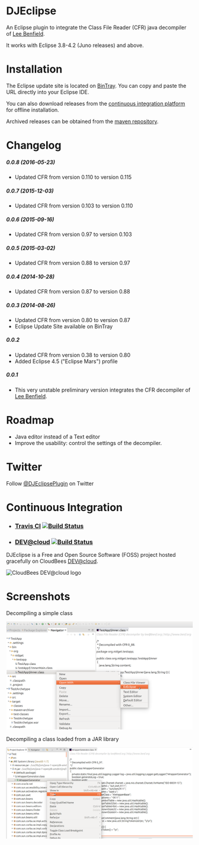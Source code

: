 DJEclipse 
=========

An Eclipse plugin to integrate the Class File Reader (CFR) java decompiler of [Lee Benfield](http://www.benf.org).

It works with Eclipse 3.8-4.2 (Juno releases) and above.

Installation
============

The Eclipse update site is located on [BinTray](http://dl.bintray.com/jplandrain/djeclipse). You can copy and paste the URL directly into your Eclipse IDE.

You can also download releases from the [continuous integration platform](http://djeclipse.ci.cloudbees.com/job/DJEclipse/) for offline installation.

Archived releases can be obtained from the [maven repository](http://repository-djeclipse.forge.cloudbees.com/release/org/nidget/eclipse/djeclipse/org.nidget.eclipse.djeclipse.p2updatesite/).

Changelog
=========
##### 0.0.8 (2016-05-23)
* Updated CFR from version 0.110 to version 0.115

##### 0.0.7 (2015-12-03)
* Updated CFR from version 0.103 to version 0.110

##### 0.0.6 (2015-09-16)
* Updated CFR from version 0.97 to version 0.103

##### 0.0.5 (2015-03-02)
* Updated CFR from version 0.88 to version 0.97

##### 0.0.4 (2014-10-28)
* Updated CFR from version 0.87 to version 0.88

##### 0.0.3 (2014-08-26)
* Updated CFR from version 0.80 to version 0.87
* Eclipse Update Site available on BinTray

##### 0.0.2
* Updated CFR from version 0.38 to version 0.80
* Added Eclipse 4.5 ("Eclipse Mars") profile

##### 0.0.1
* This very unstable preliminary version integrates the CFR decompiler of [Lee Benfield](http://www.benf.org).

Roadmap
======= 

- Java editor instead of a Text editor
- Improve the usability: control the settings of the decompiler.

Twitter
=======

Follow <a href="https://twitter.com/DJEclipsePlugin" class="twitter-follow-button" data-show-count="false" data-size="large" data-show-screen-name="false">@DJEclipsePlugin</a> on Twitter

Continuous Integration
======================

* ### [Travis CI](https://travis-ci.org/jplandrain/djeclipse "Travis CI") [![Build Status](https://travis-ci.org/jplandrain/djeclipse.svg?branch=master)](https://travis-ci.org/jplandrain/djeclipse)

* ### [DEV@cloud](https://djeclipse.ci.cloudbees.com/job/DJEclipse/ "DEV@cloud") [![Build Status](https://djeclipse.ci.cloudbees.com/buildStatus/icon?job=DJEclipse)](http://djeclipse.ci.cloudbees.com/job/DJEclipse/)

DJEclipse is a Free and Open Source Software (FOSS) project hosted gracefully on CloudBees [DEV@cloud](http://www.cloudbees.com/dev.cb "DEV@cloud").

![CloudBees DEV@cloud logo](http://web-static-cloudfront.s3.amazonaws.com/images/badges/BuiltOnDEV.png)

Screenshots
===========
Decompiling a simple class

![context menu screenshot1](https://github.com/jplandrain/djeclipse/blob/gh-pages/screenshots/djeclipse-capture1.png)

Decompiling a class loaded from a JAR library

![context menu screenshot2](https://github.com/jplandrain/djeclipse/blob/gh-pages/screenshots/djeclipse-capture2.png)

